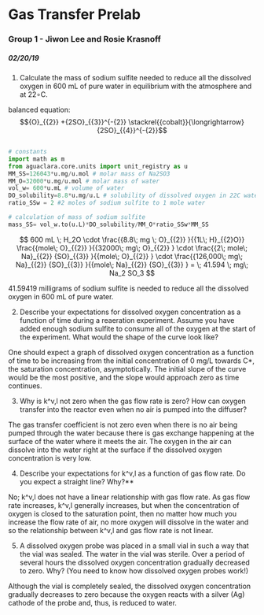 # Gas Transfer Prelab
### Group 1 - Jiwon Lee and Rosie Krasnoff
##### 02/20/19

1. Calculate the mass of sodium sulfite needed to reduce all the dissolved oxygen in 600 mL of pure water in equilibrium with the atmosphere and at 22∘C.

balanced equation: $${O}_{{2}} +{2SO}_{{3}}^{-{2}} \stackrel{{cobalt}}{\longrightarrow}{2SO}_{{4}}^{-{2}}$$

```python

# constants
import math as m
from aguaclara.core.units import unit_registry as u
MM_SS=126043*u.mg/u.mol # molar mass of Na2SO3
MM_O=32000*u.mg/u.mol # molar mass of water
vol_w= 600*u.mL # volume of water
DO_solubility=8.8*u.mg/u.L # solubility of dissolved oxygen in 22C water
ratio_SSw = 2 #2 moles of sodium sulfite to 1 mole water

# calculation of mass of sodium sulfite
mass_SS= vol_w.to(u.L)*DO_solubility/MM_O*ratio_SSw*MM_SS

```
$$ 600 mL \; H_2O \cdot \frac{{8.8\; mg \; O}_{{2}} }{{1L\; H}_{{2}O}} \frac{{mole\; O}_{{2}} }{{32000\; mg\; O}_{{2}} } \cdot \frac{{2\; mole\; Na}_{{2}} {SO}_{{3}} }{{mole\; O}_{{2}} } \cdot \frac{{126,000\; mg\; Na}_{{2}} {SO}_{{3}} }{{mole\; Na}_{{2}} {SO}_{{3}} } = \; 41.594 \; mg\; Na_2 SO_3 $$

41.59419 milligrams of sodium sulfite is needed to reduce all the dissolved oxygen in 600 mL of pure water.

2. Describe your expectations for dissolved oxygen concentration as a function of time during a reaeration experiment. Assume you have added enough sodium sulfite to consume all of the oxygen at the start of the experiment. What would the shape of the curve look like?

One should expect a graph of dissolved oxygen concentration as a function of time to be increasing from the initial concentration of 0 mg/L towards C*, the saturation concentration, asymptotically. The initial slope of the curve would be the most positive, and the slope would approach zero as time continues.


3. Why is k^v,l not zero when the gas flow rate is zero? How can oxygen transfer into the reactor even when no air is pumped into the diffuser?

The gas transfer coefficient is not zero even when there is no air being pumped through the water because there is gas exchange happening at the surface of the water where it meets the air. The oxygen in the air can dissolve into the water right at the surface if the dissolved oxygen concentration is very low.

4. Describe your expectations for k^v,l as a function of gas flow rate. Do you expect a straight line? Why?**

No; k^v,l does not have a linear relationship with gas flow rate. As gas flow rate increases, k^v,l generally increases, but when the concentration of oxygen is closed to the saturation point, then no matter how much you increase the flow rate of air, no more oxygen will dissolve in the water and so the relationship between k^v,l and gas flow rate is not linear.

5. A dissolved oxygen probe was placed in a small vial in such a way that the vial was sealed. The water in the vial was sterile. Over a period of several hours the dissolved oxygen concentration gradually decreased to zero. Why? (You need to know how dissolved oxygen probes work!)

Although the vial is completely sealed, the dissolved oxygen concentration gradually decreases to zero because the oxygen reacts with a silver (Ag) cathode of the probe and, thus, is reduced to water.
